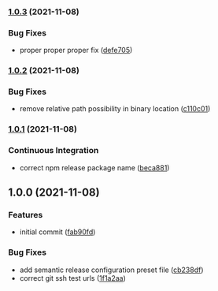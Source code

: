 ### [1.0.3](https://github.com/0-vortex/open-sauced-conventional-commit-test/compare/v1.0.2...v1.0.3) (2021-11-08)


### Bug Fixes

* proper proper proper fix ([defe705](https://github.com/0-vortex/open-sauced-conventional-commit-test/commit/defe70574af7b310b003c0d9f55ac1a09510d27c))

### [1.0.2](https://github.com/0-vortex/open-sauced-conventional-commit-test/compare/v1.0.1...v1.0.2) (2021-11-08)


### Bug Fixes

* remove relative path possibility in binary location ([c110c01](https://github.com/0-vortex/open-sauced-conventional-commit-test/commit/c110c017f5f73e0a1af7f3df42861d77d736f3cc))

### [1.0.1](https://github.com/0-vortex/open-sauced-conventional-commit-test/compare/v1.0.0...v1.0.1) (2021-11-08)


### Continuous Integration

* correct npm release package name ([beca881](https://github.com/0-vortex/open-sauced-conventional-commit-test/commit/beca8816f48523cc545694d24ba5385d46bf4fe2))

## 1.0.0 (2021-11-08)


### Features

* initial commit ([fab90fd](https://github.com/0-vortex/open-sauced-conventional-commit-test/commit/fab90fdc2d3878975ef6e5df9fac881e8d462531))


### Bug Fixes

* add semantic release configuration preset file ([cb238df](https://github.com/0-vortex/open-sauced-conventional-commit-test/commit/cb238dfb5e1e9b9372ccc0ba373c31af89fc4d85))
* correct git ssh test urls ([1f1a2aa](https://github.com/0-vortex/open-sauced-conventional-commit-test/commit/1f1a2aaab32d8a3549546d773dc5e87caaf15d4b))
